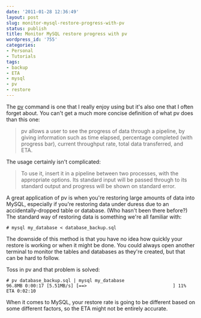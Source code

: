 ```yaml
---
date: '2011-01-28 12:36:49'
layout: post
slug: monitor-mysql-restore-progress-with-pv
status: publish
title: Monitor MySQL restore progress with pv
wordpress_id: '755'
categories:
- Personal
- Tutorials
tags:
- backup
- ETA
- mysql
- pv
- restore
---
```


The [pv](http://linux.die.net/man/1/pv) command is one that I really enjoy using but it's also one that I often forget about. You can't get a much more concise definition of what pv does than this one:




> pv allows a user to see the progress of data through a pipeline, by giving information such as time elapsed, percentage completed (with progress bar), current throughput rate, total data transferred, and ETA.



The usage certainly isn't complicated:




> To use it, insert it in a pipeline between two processes, with the appropriate options. Its standard input will be passed through to its standard output and progress will be shown on standard error.



A great application of pv is when you're restoring large amounts of data into MySQL, especially if you're restoring data under duress due to an accidentally-dropped table or database. (Who hasn't been there before?) The standard way of restoring data is something we're all familiar with:


    
    # mysql my_database < database_backup.sql



The downside of this method is that you have no idea how quickly your restore is working or when it might be done. You could always open another terminal to monitor the tables and databases as they're created, but that can be hard to follow.

Toss in pv and that problem is solved:


    
    # pv database_backup.sql | mysql my_database
    96.8MB 0:00:17 [5.51MB/s] [==>                                ] 11% ETA 0:02:10



When it comes to MySQL, your restore rate is going to be different based on some different factors, so the ETA might not be entirely accurate.
